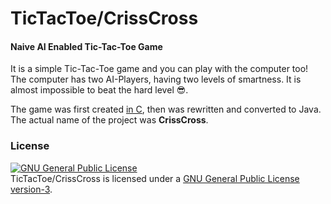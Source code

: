 # TicTacToe/CrissCross
#### Naive AI Enabled Tic-Tac-Toe Game 

It is a simple Tic-Tac-Toe game and you can play with the computer too! The computer has two AI-Players, having two levels of smartness. It is almost impossible to beat the hard level :sunglasses:.

The game was first created [in C](https://github.com/MinhasKamal/CoolConsoleGames/blob/master/src/CrissCrossV-2.c), then was rewritten and converted to Java. The actual name of the project was **CrissCross**.

### License
<a rel="license" href="http://www.gnu.org/licenses/gpl.html"><img alt="GNU General Public License" style="border-width:0" src="http://www.gnu.org/graphics/gplv3-88x31.png" /></a><br/>TicTacToe/CrissCross is licensed under a <a rel="license" href="http://www.gnu.org/licenses/gpl.html">GNU General Public License version-3</a>.
